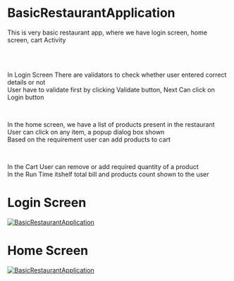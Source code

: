# BasicRestaurantApplication
This is very basic restaurant app, where we have login screen, home screen, cart Activity

<br/><br/>

In Login Screen There are validators to check whether user entered correct details or not <br/>
User have to validate first by clicking Validate button, Next Can click on Login button <br/>

<br/>

In the home screen, we have a list of products present in the restaurant <br/>
User can click on any item, a popup dialog box shown <br/>
Based on the requirement user can add products to cart <br/>

<br/>

In the Cart User can remove or add required quantity of a product <br/>
In the Run Time itshelf total bill and products count shown to the user <br/>

# Login Screen
[![BasicRestaurantApplication](https://img.youtube.com/vi/PkVIWNY4xKE/0.jpg)](https://www.youtube.com/watch?v=PkVIWNY4xKE)

# Home Screen
[![BasicRestaurantApplication](https://img.youtube.com/vi/7o8dNTEpNy8/0.jpg)](https://www.youtube.com/watch?v=7o8dNTEpNy8)
